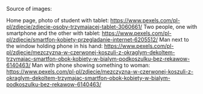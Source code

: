 Source of images:

Home page, photo of student with tablet:
https://www.pexels.com/pl-pl/zdjecie/zdjecie-osoby-trzymajacej-tablet-3060661/
Two people, one with smartphone and the other with tablet:
https://www.pexels.com/pl-pl/zdjecie/smartfon-kobiety-przegladanie-internet-6205512/
Man next to the window holding phone in his hand:
https://www.pexels.com/pl-pl/zdjecie/mezczyzna-w-czerwonej-koszuli-z-okraglym-dekoltem-trzymajac-smartfon-obok-kobiety-w-bialym-podkoszulku-bez-rekawow-6140463/
Man with phone showing something to woman:
https://www.pexels.com/pl-pl/zdjecie/mezczyzna-w-czerwonej-koszuli-z-okraglym-dekoltem-trzymajac-smartfon-obok-kobiety-w-bialym-podkoszulku-bez-rekawow-6140463/